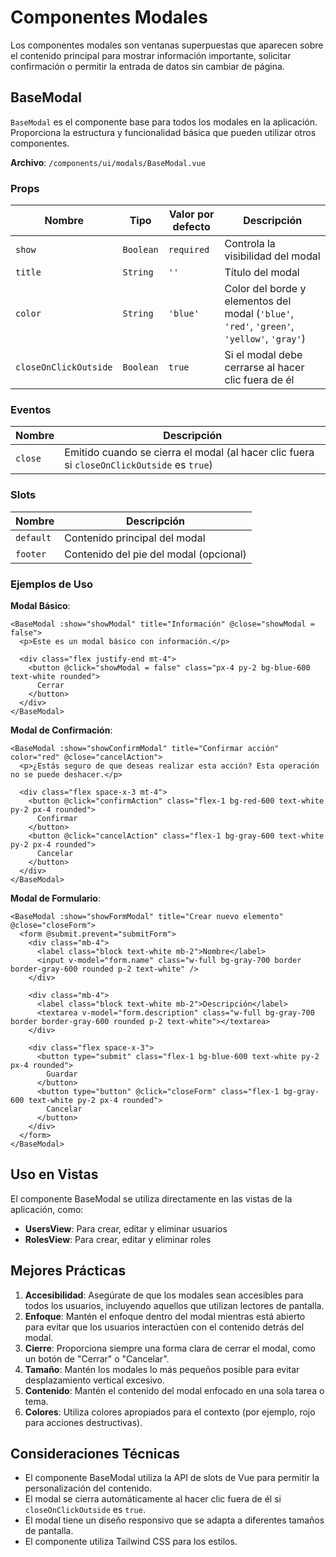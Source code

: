 # Componentes Modales

Los componentes modales son ventanas superpuestas que aparecen sobre el contenido principal para mostrar información importante, solicitar confirmación o permitir la entrada de datos sin cambiar de página.

## BaseModal

`BaseModal` es el componente base para todos los modales en la aplicación. Proporciona la estructura y funcionalidad básica que pueden utilizar otros componentes.

**Archivo**: `/components/ui/modals/BaseModal.vue`

### Props

| Nombre | Tipo | Valor por defecto | Descripción |
|--------|------|------------------|-------------|
| `show` | `Boolean` | `required` | Controla la visibilidad del modal |
| `title` | `String` | `''` | Título del modal |
| `color` | `String` | `'blue'` | Color del borde y elementos del modal (`'blue'`, `'red'`, `'green'`, `'yellow'`, `'gray'`) |
| `closeOnClickOutside` | `Boolean` | `true` | Si el modal debe cerrarse al hacer clic fuera de él |

### Eventos

| Nombre | Descripción |
|--------|-------------|
| `close` | Emitido cuando se cierra el modal (al hacer clic fuera si `closeOnClickOutside` es `true`) |

### Slots

| Nombre | Descripción |
|--------|-------------|
| `default` | Contenido principal del modal |
| `footer` | Contenido del pie del modal (opcional) |

### Ejemplos de Uso

**Modal Básico**:
```vue
<BaseModal :show="showModal" title="Información" @close="showModal = false">
  <p>Este es un modal básico con información.</p>
  
  <div class="flex justify-end mt-4">
    <button @click="showModal = false" class="px-4 py-2 bg-blue-600 text-white rounded">
      Cerrar
    </button>
  </div>
</BaseModal>
```

**Modal de Confirmación**:
```vue
<BaseModal :show="showConfirmModal" title="Confirmar acción" color="red" @close="cancelAction">
  <p>¿Estás seguro de que deseas realizar esta acción? Esta operación no se puede deshacer.</p>
  
  <div class="flex space-x-3 mt-4">
    <button @click="confirmAction" class="flex-1 bg-red-600 text-white py-2 px-4 rounded">
      Confirmar
    </button>
    <button @click="cancelAction" class="flex-1 bg-gray-600 text-white py-2 px-4 rounded">
      Cancelar
    </button>
  </div>
</BaseModal>
```

**Modal de Formulario**:
```vue
<BaseModal :show="showFormModal" title="Crear nuevo elemento" @close="closeForm">
  <form @submit.prevent="submitForm">
    <div class="mb-4">
      <label class="block text-white mb-2">Nombre</label>
      <input v-model="form.name" class="w-full bg-gray-700 border border-gray-600 rounded p-2 text-white" />
    </div>
    
    <div class="mb-4">
      <label class="block text-white mb-2">Descripción</label>
      <textarea v-model="form.description" class="w-full bg-gray-700 border border-gray-600 rounded p-2 text-white"></textarea>
    </div>
    
    <div class="flex space-x-3">
      <button type="submit" class="flex-1 bg-blue-600 text-white py-2 px-4 rounded">
        Guardar
      </button>
      <button type="button" @click="closeForm" class="flex-1 bg-gray-600 text-white py-2 px-4 rounded">
        Cancelar
      </button>
    </div>
  </form>
</BaseModal>
```

## Uso en Vistas

El componente BaseModal se utiliza directamente en las vistas de la aplicación, como:

- **UsersView**: Para crear, editar y eliminar usuarios
- **RolesView**: Para crear, editar y eliminar roles

## Mejores Prácticas

1. **Accesibilidad**: Asegúrate de que los modales sean accesibles para todos los usuarios, incluyendo aquellos que utilizan lectores de pantalla.
2. **Enfoque**: Mantén el enfoque dentro del modal mientras está abierto para evitar que los usuarios interactúen con el contenido detrás del modal.
3. **Cierre**: Proporciona siempre una forma clara de cerrar el modal, como un botón de "Cerrar" o "Cancelar".
4. **Tamaño**: Mantén los modales lo más pequeños posible para evitar desplazamiento vertical excesivo.
5. **Contenido**: Mantén el contenido del modal enfocado en una sola tarea o tema.
6. **Colores**: Utiliza colores apropiados para el contexto (por ejemplo, rojo para acciones destructivas).

## Consideraciones Técnicas

- El componente BaseModal utiliza la API de slots de Vue para permitir la personalización del contenido.
- El modal se cierra automáticamente al hacer clic fuera de él si `closeOnClickOutside` es `true`.
- El modal tiene un diseño responsivo que se adapta a diferentes tamaños de pantalla.
- El componente utiliza Tailwind CSS para los estilos.
